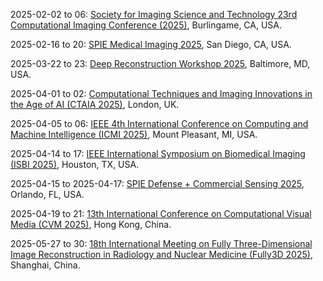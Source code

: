 2025-02-02 to 06: [Society for Imaging Science and Technology 23rd Computational Imaging Conference (2025)](https://imaging.org/IST/Conferences/EI/EI2025/Conference/C_COIMG.aspx "This conference explores computational imaging, focusing on algorithms for image reconstruction, enhancement, and analysis. Topics include machine learning for imaging, inverse problems, compressive sensing, and computational photography. It addresses applications in medical imaging, remote sensing, and computer vision, emphasizing innovative data-driven and model-based approaches."), Burlingame, CA, USA.

2025-02-16 to 20: [SPIE Medical Imaging 2025](https://spie.org/conferences-and-exhibitions/medical-imaging "This conference explores advanced medical imaging techniques, focusing on computational methods for image processing and analysis. Topics include deep learning for diagnostics, image reconstruction, computer-aided diagnosis, and quantitative imaging. It addresses applications in radiology, pathology, and neuroimaging, emphasizing precision medicine through innovative imaging solutions."), San Diego, CA, USA.

2025-03-22 to 23: [Deep Reconstruction Workshop 2025](https://aiai.jhu.edu/deep_reconstruction_workshop_2025/ "This workshop focuses on deep learning for image reconstruction, covering generative models, inverse problems, and neural network architectures. Topics include medical imaging, tomography, and super-resolution, emphasizing data-driven approaches to enhance reconstruction accuracy and computational efficiency."), Baltimore, MD, USA.

2025-04-01 to 02: [Computational Techniques and Imaging Innovations in the Age of AI (CTAIA 2025)](https://ctiai.github.io/ "Focuses on AI-driven computational techniques for imaging. Topics include machine learning for image reconstruction, inverse problems, and applications in medical imaging, computer vision, and scientific visualization."), London, UK.

2025-04-05 to 06: [IEEE 4th International Conference on Computing and Machine Intelligence (ICMI 2025)](https://www.icmiconf.com/ "ICMI 2025 focuses on computing and machine intelligence, covering deep learning, computer vision, and natural language processing. Topics include federated learning, AI ethics, and applications in healthcare and robotics, emphasizing innovative algorithms and intelligent systems design."), Mount Pleasant, MI, USA.

2025-04-14 to 17: [IEEE International Symposium on Biomedical Imaging (ISBI 2025)](https://biomedicalimaging.org/2025/ "ISBI 2025 explores biomedical imaging, focusing on computational techniques for image analysis and reconstruction. Topics include deep learning, image segmentation, and multimodal imaging, with applications in MRI, CT, and microscopy, emphasizing advancements in medical diagnostics and research."), Houston, TX, USA.

2025-04-15 to 2025-04-17: [SPIE Defense + Commercial Sensing 2025](https://spie.org/conferences-and-exhibitions/defense-and-commercial-sensing "The conference explores sensing technologies for defense and commercial applications, with physics focus. Topics include infrared sensors, quantum imaging, and LIDAR systems. Discussions cover applications in astrophysics and particle detection, advancing sensor technologies."), Orlando, FL, USA.

2025-04-19 to 21: [13th International Conference on Computational Visual Media (CVM 2025)](http://iccvm.org/2025/ "Focuses on computational visual media, covering image processing, computer graphics, and vision algorithms. Topics include 3D modeling, visual analytics, and applications in virtual reality and media production, emphasizing computational techniques."), Hong Kong, China.

2025-05-27 to 30: [18th International Meeting on Fully Three-Dimensional Image Reconstruction in Radiology and Nuclear Medicine (Fully3D 2025)](https://hqlab.sjtu.edu.cn/fully3d-2025/home "Fully3D focuses on 3D image reconstruction, covering tomographic algorithms, deep learning, and iterative methods. Topics include CT, PET, and nuclear medicine imaging, with applications in diagnostics and therapy planning, emphasizing computational advancements for high-resolution imaging."), Shanghai, China.

